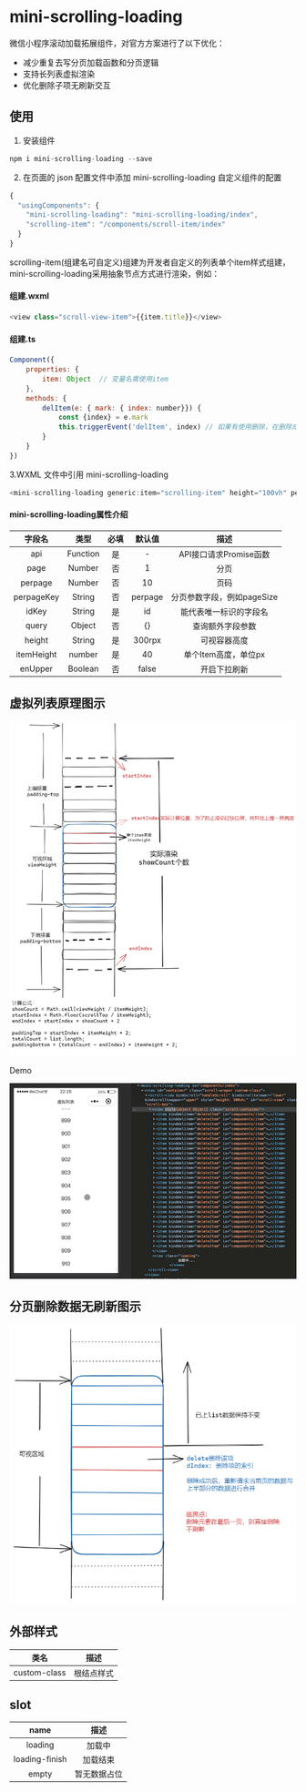 
# mini-scrolling-loading

微信小程序滚动加载拓展组件，对官方方案进行了以下优化：

* 减少重复去写分页加载函数和分页逻辑
* 支持长列表虚拟渲染
* 优化删除子项无刷新交互


## 使用

1. 安装组件

```javascript
npm i mini-scrolling-loading --save
```

2. 在页面的 json 配置文件中添加 mini-scrolling-loading 自定义组件的配置

```javascript
{
  "usingComponents": {
    "mini-scrolling-loading": "mini-scrolling-loading/index",
    "scrolling-item": "/components/scroll-item/index"
  }
}
```
scrolling-item(组建名可自定义)组建为开发者自定义的列表单个item样式组建，mini-scrolling-loading采用抽象节点方式进行渲染，例如：
#### 组建.wxml
```javascript
<view class="scroll-view-item">{{item.title}}</view> 
```
#### 组建.ts
```javascript
Component({
    properties: {
        item: Object  // 变量名需使用item
    },
    methods: {
        delItem(e: { mark: { index: number}}) {
            const {index} = e.mark
            this.triggerEvent('delItem', index) // 如果有使用删除，在删除成功后，需派发delItem事件，传入删除的index索引即可，组建会无刷新更新列表。
        }
    }
})
```

3.WXML 文件中引用 mini-scrolling-loading

```javascript
<mini-scrolling-loading generic:item="scrolling-item" height="100vh" perpage="{{20}}" api="{{getData}}"></mini-scrolling-loading>
```


#### mini-scrolling-loading属性介绍

| 字段名 | 类型 | 必填 | 默认值 | 描述 |
| :---: | :---:| :---:| :---: | :---: |
| api | Function | 是 | - | API接口请求Promise函数 |
| page | Number | 否 | 1 | 分页|
| perpage | Number | 否 | 10 | 页码|
| perpageKey | String | 否 | perpage | 分页参数字段，例如pageSize |
| idKey | String | 是 | id | 能代表唯一标识的字段名 |
| query | Object | 否 | {} | 查询额外字段参数 |
| height | String | 是 | 300rpx | 可视容器高度 |
| itemHeight | number | 是 | 40 | 单个Item高度，单位px|
| enUpper | Boolean | 否 | false | 开启下拉刷新 |

## 虚拟列表原理图示

![虚拟列表](./src/assets/virtual.png)

Demo

![demo](./src/assets/virtual-demo.gif)
## 分页删除数据无刷新图示

![删除元素](./src/assets/del-item.png)

## 外部样式
| 类名 | 描述 |
| :--: | :--: |
| custom-class | 根结点样式 |

## slot
| name | 描述 |
| :--: | :--: |
| loading | 加载中 |
| loading-finish | 加载结束 |
| empty | 暂无数据占位 |
